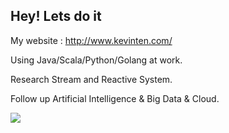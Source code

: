 ## Hey! Lets do it

My website : http://www.kevinten.com/

Using Java/Scala/Python/Golang at work. 

Research Stream and Reactive System. 

Follow up Artificial Intelligence & Big Data & Cloud.

![](https://github-readme-stats.vercel.app/api?username=kevinten10&show_icons=true)
